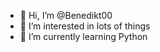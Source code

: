 - 👋 Hi, I’m @Benedikt00
- 👀 I’m interested in lots of things
- 🌱 I’m currently learning Python

<!---
Benedikt00/Benedikt00 is a ✨ special ✨ repository because its `README.md` (this file) appears on your GitHub profile.
You can click the Preview link to take a look at your changes.
--->
